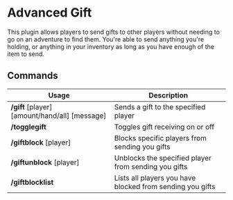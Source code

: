# Advanced Gift

This plugin allows players to send gifts to other players without needing to go on an adventure to find them. You're able to send anything you're holding, or anything in your inventory as long as you have enough of the item to send.

## Commands

| Usage | Description |
|--|--|
| **/gift** [player] [amount/hand/all] [message] | Sends a gift to the specified player |
| **/togglegift** | Toggles gift receiving on or off |
| **/giftblock** [player] | Blocks specific players from sending you gifts |
| **/giftunblock** [player] | Unblocks the specified player from sending you gifts |
| **/giftblocklist** | Lists all players you have blocked from sending you gifts |